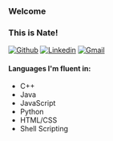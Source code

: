 ### Welcome
### This is Nate!

[![Github](https://img.shields.io/badge/-Github-000?style=flat&logo=Github&logoColor=white)](https://github.com/Counterpoint86)
[![Linkedin](https://img.shields.io/badge/-LinkedIn-blue?style=flat&logo=Linkedin&logoColor=white)](https://www.linkedin.com/in/nathan-king-48937119a/)
[![Gmail](https://img.shields.io/badge/-Gmail-c14438?style=flat&logo=Gmail&logoColor=white)](mailto:nathan@nathanaking.com)

#### Languages I'm fluent in: 
- C++
- Java
- JavaScript
- Python
- HTML/CSS
- Shell Scripting